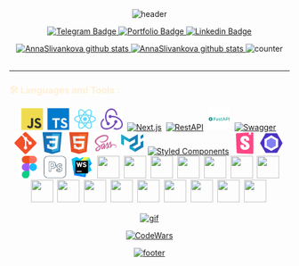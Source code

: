 <!-- HEADER -->
<div align="center">
    <img src="https://capsule-render.vercel.app/api?type=waving&color=FFDAB9&height=190&section=header&text=Hanna%20Slivankova&desc=fullstack%20developer&animation=fadeIn&fontColor=FFEFD5&fontSize=65&fontAlign=68&fontAlignY=44&descSize=18&descAlign=82.5&descAlignY=17" alt="header"/>
</div>
<!-- /HEADER -->

<p align="center">
    <a href="https://t.me/vinnisann" target="_blank">
    <img src="https://img.shields.io/badge/-telegram-blue?style=for-the-badge&logo=telegram&logoColor=fff" alt="Telegram Badge">
  </a>
  <a href="https://annaslivankova.github.io/my_portfolio/">
      <img src="https://img.shields.io/badge/👩 Portfolio-FFDAB9?style=for-the-badge" alt="Portfolio Badge"/>
  </a>
  <a href="https://www.linkedin.com/in/anna-slivankova-ba969a156/" target="_blank">
    <img src="https://img.shields.io/badge/LinkedIn-blue?style=for-the-badge&logo=linkedin&logoColor=fff" alt="Linkedin Badge">
  </a>
</p>

<div align="center">
    <a href="https://github.com/AnnaSlivankova?tab=repositories" target="_blank">
        <img src="https://github-readme-stats.vercel.app/api?username=AnnaSlivankova&show_icons=true&count_private=true&hide_border=true&title_color=FFEFD5&text_color=888&icon_color=FFEFD5&bg_color=0000"
             title="AnnaSlivankova github repositories" 
             alt="AnnaSlivankova github stats"
             width="49%"/>
    </a>
    <a href="https://github.com/AnnaSlivankova?tab=repositories" target="_blank">
        <img src="https://github-readme-stats.vercel.app/api/top-langs/?username=AnnaSlivankova&&layout=compact&hide_border=true&title_color=FFEFD5&text_color=888&bg_color=0000"
             title="AnnaSlivankova github repositories"
             alt="AnnaSlivankova github stats"
             width="41%"/>
    </a>
    <img src="https://komarev.com/ghpvc/?username=AnnaSlivankova&style=for-the-badge&color=lightgrey" alt="counter"/>
</div>
<!-- ./STATS  -->

<br/>

---
<div style="color: #FFEFD5;">
    <h3>🛠️ Languages and Tools :</h3>
</div>

<div align="center">
    <a href="https://en.wikipedia.org/wiki/JavaScript" target="_blank">
        <img src="https://raw.githubusercontent.com/devicons/devicon/1119b9f84c0290e0f0b38982099a2bd027a48bf1/icons/javascript/javascript-original.svg"
             title="JavaScript" alt="JavaScript"
             width="40" height="40"/></a>&nbsp;
    <a href="https://www.typescriptlang.org/" target="_blank">
        <img src="https://raw.githubusercontent.com/devicons/devicon/1119b9f84c0290e0f0b38982099a2bd027a48bf1/icons/typescript/typescript-original.svg"
             title="TypeScript" alt="TypeScript"
             width="40" height="40"/></a>&nbsp;
    <a href="https://reactjs.org/" target="_blank">
        <img src="https://raw.githubusercontent.com/devicons/devicon/1119b9f84c0290e0f0b38982099a2bd027a48bf1/icons/react/react-original.svg"
             title="React" alt="React"
             width="40" height="40"/></a>&nbsp;
    <a href="https://redux.js.org/" target="_blank">
        <img src="https://raw.githubusercontent.com/devicons/devicon/1119b9f84c0290e0f0b38982099a2bd027a48bf1/icons/redux/redux-original.svg"
             title="Redux" alt="Redux "
             width="40" height="40"/></a>&nbsp;
    <a href="https://nextjs.org/" target="_blank">
        <img src="https://assets-global.website-files.com/61eff6b3236cf9057b6c1fac/635543691615050863a92f1f_nextjs-logo.png"
            title="Next.js" alt="Next.js"
            width="50" height="40"/></a>&nbsp;
    <a href="https://ru.wikipedia.org/wiki/REST" target="_blank">
        <img src="https://encrypted-tbn0.gstatic.com/images?q=tbn:ANd9GcQgh_L2neDttO66M53bUNOTSzTVzAe7cSjKyA&usqp=CAU"
            title="RestAPI" alt="RestAPI"
            width="40" height="40"/></a>&nbsp;
    <a href="https://fastapi.tiangolo.com/" target="_blank">
        <img src="https://raw.githubusercontent.com/devicons/devicon/1119b9f84c0290e0f0b38982099a2bd027a48bf1/icons/fastapi/fastapi-original-wordmark.svg"
            title="FastAPI" alt="FastAPI"
            width="40" height="40"/></a>&nbsp;
    <a href="https://swagger.io/" target="_blank">
        <img src="https://raw.githubusercontent.com/swagger-api/swagger.io/wordpress/images/assets/SW-logo-clr.png"
            title="Swagger" alt="Swagger"
            width="140" height="40"/></a>&nbsp;
    <a href="https://git-scm.com/" target="_blank">
        <img src="https://raw.githubusercontent.com/devicons/devicon/1119b9f84c0290e0f0b38982099a2bd027a48bf1/icons/git/git-original.svg"
             title="Git" alt="Git"
             width="40" height="40"/></a>&nbsp;
    <a href="https://en.wikipedia.org/wiki/CSS" target="_blank">
        <img src="https://raw.githubusercontent.com/devicons/devicon/1119b9f84c0290e0f0b38982099a2bd027a48bf1/icons/css3/css3-original.svg"
             title="CSS3" alt="CSS"
             width="40" height="40"/></a>&nbsp;
    <a href="https://en.wikipedia.org/wiki/HTML" target="_blank">
        <img src="https://raw.githubusercontent.com/devicons/devicon/1119b9f84c0290e0f0b38982099a2bd027a48bf1/icons/html5/html5-original.svg"
             title="HTML5" alt="HTML"
             width="40" height="40"/></a>&nbsp;
    <a href="https://sass-lang.com/" target="_blank">
        <img src="https://raw.githubusercontent.com/devicons/devicon/1119b9f84c0290e0f0b38982099a2bd027a48bf1/icons/sass/sass-original.svg"
             title="SASS" alt="SASS"
             width="40" height="40"/></a>&nbsp;
    <a href="https://mui.com/" target="_blank">
        <img src="https://raw.githubusercontent.com/devicons/devicon/1119b9f84c0290e0f0b38982099a2bd027a48bf1/icons/materialui/materialui-original.svg"
             title="Material UI" alt="Material UI"
             width="40" height="40"/></a>&nbsp;
    <a href="https://styled-components.com/docs" target="_blank">
        <img src="https://raw.githubusercontent.com/styled-components/brand/master/styled-components.png"
             title="Styled Components" alt="Styled Components"
            width="40" height="40"/></a>&nbsp;
    <a href="https://storybook.js.org/" target="_blank">
        <img src="https://raw.githubusercontent.com/devicons/devicon/1119b9f84c0290e0f0b38982099a2bd027a48bf1/icons/storybook/storybook-original.svg"
             title="Story book" alt="Story book"
             width="40" height="40"/></a>&nbsp;
    <a href="https://eslint.org/" target="_blank">
        <img src="https://raw.githubusercontent.com/devicons/devicon/1119b9f84c0290e0f0b38982099a2bd027a48bf1/icons/eslint/eslint-original.svg"
             title="Eslint" alt="Eslint "
             width="40" height="40"/></a>&nbsp;
    <a href="https://www.figma.com/" target="_blank">
        <img src="https://raw.githubusercontent.com/devicons/devicon/1119b9f84c0290e0f0b38982099a2bd027a48bf1/icons/figma/figma-original.svg"
             title="Figma" alt="Figma"
             width="40" height="40"/></a>&nbsp;
    <a href="https://en.wikipedia.org/wiki/Adobe_Photoshop" target="_blank">
        <img src="https://raw.githubusercontent.com/devicons/devicon/1119b9f84c0290e0f0b38982099a2bd027a48bf1/icons/photoshop/photoshop-line.svg"
             title="Photoshop" alt="Photoshop"
             width="40" height="40"/></a>&nbsp;
    <a href="https://www.jetbrains.com/webstorm/" target="_blank">
    <img src="https://raw.githubusercontent.com/devicons/devicon/1119b9f84c0290e0f0b38982099a2bd027a48bf1/icons/webstorm/webstorm-original.svg"
         title="WebStorm" alt="WebStorm"
         width="40" height="40"/></a>&nbsp;
    <img src="https://cdn.jsdelivr.net/gh/devicons/devicon@latest/icons/nodejs/nodejs-plain-wordmark.svg" width="40" height="40"/>&nbsp;
    <img src="https://cdn.jsdelivr.net/gh/devicons/devicon@latest/icons/nestjs/nestjs-original.svg" width="40" height="40"/>&nbsp;
    <img src="https://cdn.jsdelivr.net/gh/devicons/devicon@latest/icons/express/express-original-wordmark.svg" width="40" height="40"/>&nbsp;
    <img src="https://cdn.jsdelivr.net/gh/devicons/devicon@latest/icons/postgresql/postgresql-original-wordmark.svg" width="40" height="40"/>&nbsp;
    <img src="https://cdn.jsdelivr.net/gh/devicons/devicon@latest/icons/prisma/prisma-original-wordmark.svg" width="40" height="40"/>&nbsp;
    <img src="https://cdn.jsdelivr.net/gh/devicons/devicon@latest/icons/mongodb/mongodb-original-wordmark.svg" width="40" height="40"/>&nbsp;
    <img src="https://cdn.jsdelivr.net/gh/devicons/devicon@latest/icons/amazonwebservices/amazonwebservices-original-wordmark.svg" width="40" height="40"/>&nbsp;
    <img src="https://cdn.jsdelivr.net/gh/devicons/devicon@latest/icons/socketio/socketio-original-wordmark.svg" width="40" height="40"/>&nbsp;     
    <img src="https://cdn.jsdelivr.net/gh/devicons/devicon@latest/icons/mongoose/mongoose-original-wordmark.svg" width="40" height="40"/>&nbsp;
    <img src="https://cdn.jsdelivr.net/gh/devicons/devicon@latest/icons/azuresqldatabase/azuresqldatabase-original.svg" width="40" height="40"/>&nbsp;
    <img src="https://cdn.jsdelivr.net/gh/devicons/devicon@latest/icons/docker/docker-plain-wordmark.svg" width="40" height="40"/>&nbsp;
    <img src="https://cdn.jsdelivr.net/gh/devicons/devicon@latest/icons/git/git-plain-wordmark.svg" width="40" height="40"/>&nbsp;
    <img src="https://cdn.jsdelivr.net/gh/devicons/devicon@latest/icons/gitlab/gitlab-plain-wordmark.svg" width="40" height="40"/>&nbsp;
    <img src="https://cdn.jsdelivr.net/gh/devicons/devicon@latest/icons/nginx/nginx-original.svg" width="40" height="40"/>&nbsp;
    <img src="https://cdn.jsdelivr.net/gh/devicons/devicon@latest/icons/postman/postman-original.svg" width="40" height="40"/>&nbsp;
    <img src="https://cdn.jsdelivr.net/gh/devicons/devicon@latest/icons/swagger/swagger-original.svg" width="40" height="40"/>&nbsp;  
</div>

<br/>

<div align="center">
    <a href="https://www.codewars.com/users/AnnaSlivankova" target="_blank">
       <img src="https://media.giphy.com/media/v1.Y2lkPTc5MGI3NjExZDltejE5ZXYyMTY5bndra2pvMXdyY2d5Z2twYXE5NmRtY24yMjE1eCZlcD12MV9pbnRlcm5hbF9naWZfYnlfaWQmY3Q9cw/SHjOSDkKZ18qOHA5B5/giphy.gif"  width="400" alt="gif"/>
</a>

<p><a href="https://www.codewars.com/users/AnnaSlivankova" target="_blank">
        <img width="320" src="https://www.codewars.com/users/AnnaSlivankova/badges/small"
             title="CodeWars" alt="CodeWars"/>
    </a></p>
    
<!--     <a href="https://leetcode.com/HannaSlivankova/" target="_blank">
        <img width="400" title="HannaSlivankova LeetCode Stats" alt="HannaSlivankova LeetCode Stats" src="https://leetcard.jacoblin.cool/HannaSlivankova?border=0&radius=20" />
    </a> -->
</div>
<!-- FOOTER -->
<div align="center">
    <a href=mailto:annslivankova@gmail.com>
    <img src="https://capsule-render.vercel.app/api?type=waving&color=FFDAB9&height=120&section=footer&text=ready%20for%20cooperation&animation=fadeIn&fontColor=FFEFD5&fontSize=12&fontAlign=50&fontAlignY=80&descSize=20&descAlign=84&descAlignY=43" alt="footer"/>
    </a>
</div>
<!-- FOOTER -->
